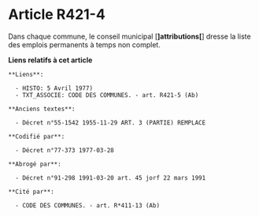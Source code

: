 # Article R421-4

Dans chaque commune, le conseil municipal [**]attributions[**] dresse la liste des emplois permanents à temps non complet.

**Liens relatifs à cet article**

	**Liens**:

	  - HISTO: 5 Avril 1977)
	  - TXT_ASSOCIE: CODE DES COMMUNES. - art. R421-5 (Ab)

	**Anciens textes**:

	  - Décret n°55-1542 1955-11-29 ART. 3 (PARTIE) REMPLACE

	**Codifié par**:

	  - Décret n°77-373 1977-03-28

	**Abrogé par**:

	  - Décret n°91-298 1991-03-20 art. 45 jorf 22 mars 1991

	**Cité par**:

	  - CODE DES COMMUNES. - art. R*411-13 (Ab)
